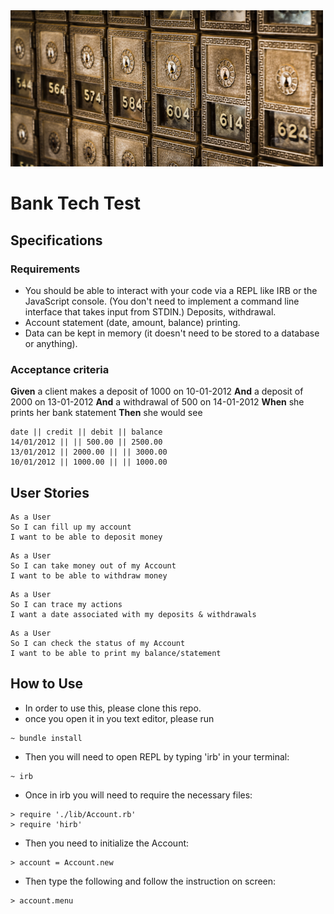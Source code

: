 <img src="./Images/bank_vaults.jpeg" alt="vault" style="width:500px; height:250px"/>

# Bank Tech Test

## Specifications

### Requirements

* You should be able to interact with your code via a REPL like IRB or the JavaScript console. (You don't need to implement a command line interface that takes input from STDIN.)
Deposits, withdrawal.
* Account statement (date, amount, balance) printing.
* Data can be kept in memory (it doesn't need to be stored to a database or anything).

### Acceptance criteria

**Given** a client makes a deposit of 1000 on 10-01-2012
**And** a deposit of 2000 on 13-01-2012
**And** a withdrawal of 500 on 14-01-2012
**When** she prints her bank statement
**Then** she would see

```
date || credit || debit || balance
14/01/2012 || || 500.00 || 2500.00
13/01/2012 || 2000.00 || || 3000.00
10/01/2012 || 1000.00 || || 1000.00
```

## User Stories

```
As a User
So I can fill up my account
I want to be able to deposit money
```
```
As a User
So I can take money out of my Account
I want to be able to withdraw money
```
```
As a User
So I can trace my actions
I want a date associated with my deposits & withdrawals
```
```
As a User
So I can check the status of my Account
I want to be able to print my balance/statement
```

## How to Use

* In order to use this, please clone this repo.
* once you open it in you text editor, please run
```
~ bundle install
```
* Then you will need to open REPL by typing 'irb' in your terminal:
```
~ irb
```
* Once in irb you will need to require the necessary files:
```
> require './lib/Account.rb'
> require 'hirb'
```
* Then you need to initialize the Account:
```
> account = Account.new
```
* Then type the following and follow the instruction on screen:
```
> account.menu
```

